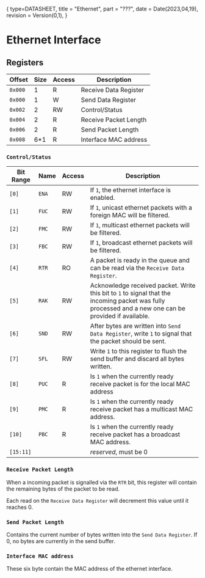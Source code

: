 {
    type=DATASHEET,
    title = "Ethernet",
    part = "???",
    date = Date(2023,04,19),
    revision = Version(0,1),
}

# Ethernet Interface

## Registers

| Offset  | Size | Access | Description           |
| ------- | ---- | ------ | --------------------- |
| `0x000` | 1    | R      | Receive Data Register |
| `0x000` | 1    | W      | Send Data Register    |
| `0x002` | 2    | RW     | Control/Status        |
| `0x004` | 2    | R      | Receive Packet Length |
| `0x006` | 2    | R      | Send Packet Length    |
| `0x008` | 6\*1 | R      | Interface MAC address |

### `Control/Status`

| Bit Range | Name  | Access | Description                                                                                                                                           |
| --------- | ----- | ------ | ----------------------------------------------------------------------------------------------------------------------------------------------------- |
| `[0]`     | `ENA` | RW     | If `1`, the ethernet interface is enabled.                                                                                                            |
| `[1]`     | `FUC` | RW     | If `1`, unicast ethernet packets with a foreign MAC will be filtered.                                                                                 |
| `[2]`     | `FMC` | RW     | If `1`, multicast ethernet packets will be filtered.                                                                                                  |
| `[3]`     | `FBC` | RW     | If `1`, broadcast ethernet packets will be filtered.                                                                                                  |
| `[4]`     | `RTR` | RO     | A packet is ready in the queue and can be read via the `Receive Data Register`.                                                                       |
| `[5]`     | `RAK` | RW     | Acknowledge received packet. Write this bit to `1` to signal that the incoming packet was fully processed and a new one can be provided if available. |
| `[6]`     | `SND` | RW     | After bytes are written into `Send Data Register`, write `1` to signal that the packet should be sent.                                                |
| `[7]`     | `SFL` | RW     | Write `1` to this register to flush the send buffer and discard all bytes written.                                                                    |
| `[8]`     | `PUC` | R      | Is `1` when the currently ready receive packet is for the local MAC address                                                                           |
| `[9]`     | `PMC` | R      | Is `1` when the currently ready receive packet has a multicast MAC address.                                                                           |
| `[10]`    | `PBC` | R      | Is `1` when the currently ready receive packet has a broadcast MAC address.                                                                           |
| `[15:11]` |       |        | _reserved_, must be 0                                                                                                                                 |

### `Receive Packet Length`

When a incoming packet is signalled via the `RTR` bit, this register will contain the remaining bytes of the packet to be read.

Each read on the `Receive Data Register` will decrement this value until it reaches 0.

### `Send Packet Length`

Contains the current number of bytes written into the `Send Data Register`. If 0, no bytes are currently in the send buffer.

### `Interface MAC address`

These six byte contain the MAC address of the ethernet interface.
